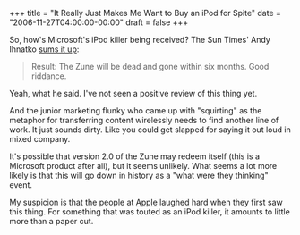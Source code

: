 +++
title = "It Really Just Makes Me Want to Buy an iPod for Spite"
date = "2006-11-27T04:00:00-00:00"
draft = false
+++

So, how's Microsoft's iPod killer being received? The Sun Times' Andy
Ihnatko [sums it
up](http://www.suntimes.com/technology/ihnatko/147048,CST-FIN-Andy23.article):

> Result: The Zune will be dead and gone within six months. Good
riddance.

Yeah, what he said. I've not seen a positive review of this thing yet.

And the junior marketing flunky who came up with "squirting" as the
metaphor for transferring content wirelessly needs to find another line
of work. It just sounds dirty. Like you could get slapped for saying it
out loud in mixed company.

It's possible that version 2.0 of the Zune may redeem itself (this is a
Microsoft product after all), but it seems unlikely. What seems a lot
more likely is that this will go down in history as a "what were they
thinking" event.

My suspicion is that the people at [Apple](http://www.apple.com) laughed
hard when they first saw this thing. For something that was touted as an
iPod killer, it amounts to little more than a paper cut.

